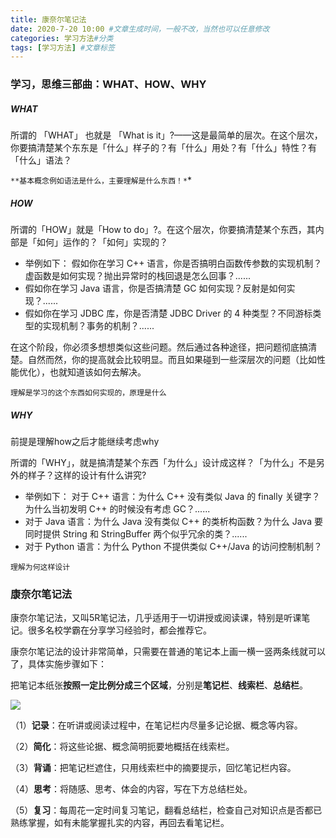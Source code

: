 ```yaml
---
title: 康奈尔笔记法
date: 2020-7-20 10:00 #文章生成时间，一般不改，当然也可以任意修改
categories: 学习方法#分类
tags: [学习方法] #文章标签
---
```


### 学习，思维三部曲：WHAT、HOW、WHY

##### WHAT

所谓的 「WHAT」 也就是 「What is it」?——这是最简单的层次。在这个层次，你要搞清楚某个东东是「什么」样子的？有「什么」用处？有「什么」特性？有「什么」语法？

`**基本概念例如语法是什么，主要理解是什么东西！*`*

##### HOW

所谓的「HOW」就是「How to do」?。在这个层次，你要搞清楚某个东西，其内部是「如何」运作的？「如何」实现的？

- 举例如下：
  假如你在学习 C++ 语言，你是否搞明白函数传参数的实现机制？虚函数是如何实现？抛出异常时的栈回退是怎么回事？......
- 假如你在学习 Java 语言，你是否搞清楚 GC 如何实现？反射是如何实现？......
- 假如你在学习 JDBC 库，你是否清楚 JDBC Driver 的 4 种类型？不同游标类型的实现机制？事务的机制？......


在这个阶段，你必须多想想类似这些问题。然后通过各种途径，把问题彻底搞清楚。自然而然，你的提高就会比较明显。而且如果碰到一些深层次的问题（比如性能优化），也就知道该如何去解决。

`理解是学习的这个东西如何实现的，原理是什么`

##### WHY

前提是理解how之后才能继续考虑why

所谓的「WHY」，就是搞清楚某个东西「为什么」设计成这样？「为什么」不是另外的样子？这样的设计有什么讲究?

- 举例如下：
  对于 C++ 语言：为什么 C++ 没有类似 Java 的 finally 关键字？为什么当初发明 C++ 的时候没有考虑 GC？......
- 对于 Java 语言：为什么 Java 没有类似 C++ 的类析构函数？为什么 Java 要同时提供 String 和 StringBuffer 两个似乎冗余的类？......
- 对于 Python 语言：为什么 Python 不提供类似 C++/Java 的访问控制机制？

`理解为何这样设计`



### 康奈尔笔记法

康奈尔笔记法，又叫5R笔记法，几乎适用于一切讲授或阅读课，特别是听课笔记。很多名校学霸在分享学习经验时，都会推荐它。

康奈尔笔记法的设计非常简单，只需要在普通的笔记本上画一横一竖两条线就可以了，具体实施步骤如下：

把笔记本纸张**按照一定比例分成三个区域**，分别是**笔记栏**、**线索栏**、**总结栏**。

![](https://pic3.zhimg.com/80/v2-c7b5f9c9478ab9f519ae1f515994c7c2_720w.jpg)

（1）**记录**：在听讲或阅读过程中，在笔记栏内尽量多记论据、概念等内容。

（2）**简化**：将这些论据、概念简明扼要地概括在线索栏。

（3）**背诵**：把笔记栏遮住，只用线索栏中的摘要提示，回忆笔记栏内容。

（4）**思考**：将随感、思考、体会的内容，写在下方总结栏处。

（5）**复习**：每周花一定时间复习笔记，翻看总结栏，检查自己对知识点是否都已熟练掌握，如有未能掌握扎实的内容，再回去看笔记栏。



